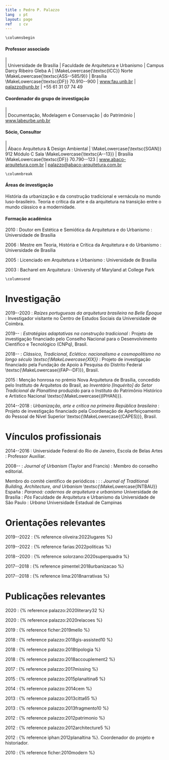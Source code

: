 ```yaml
---
title : Pedro P. Palazzo
lang  : pt
layout: page
ref   : cv
---
```


```{=latex}
\columnsbegin
```

#### Professor associado ####

|  
| Universidade de Brasília
| Faculdade de Arquitetura e Urbanismo
| Campus Darcy Ribeiro Gleba A
| \MakeLowercase{\textsc{ICC}} Norte \MakeLowercase{\textsc{ASS--585/9}}
| Brasília \MakeLowercase{\textsc{DF}} 70.910--900
| www.fau.unb.br
| palazzo@unb.br
| +55 61 31 07 74 49

#### Coordenador do grupo de investigação ####

|  
| Documentação, Modelagem e Conservação
| do Património
| www.labeurbe.unb.br

#### Sócio, Consultor ####

|  
| Ábaco Arquitetura & Design Ambiental
| \MakeLowercase{\textsc{SGAN}} 912 Módulo C Sala \MakeLowercase{\textsc{A--13}}
| Brasília \MakeLowercase{\textsc{DF}} 70.790--123
| www.abaco-arquitetura.com.br
| palazzo@abaco-arquitetura.com.br

```{=latex}
\columnbreak
```

#### Áreas de investigação ####

História da urbanização e da construção tradicional e vernácula no mundo
luso-brasileiro. Teoria e crítica da arte e da arquitetura na transição
entre o mundo clássico e a modernidade.

#### Formação académica ####

2010
: Doutor em Estética e Semiótica da Arquitetura e do Urbanismo
: Universidade de Brasília

2006
: Mestre em Teoria, História e Crítica da Arquitetura e do Urbanismo
: Universidade de Brasília

2005
: Licenciado em Arquitetura e Urbanismo
: Universidade de Brasília

2003
: Bacharel em Arquitetura
: University of Maryland at College Park

```{=latex}
\columnsend
```

# Investigação #

2019--2020
: *Raízes portuguesas da arquitetura brasileira na Belle Époque*
: Investigador visitante no Centro de Estudos Sociais da Universidade de
  Coimbra.

2019--
: *Estratégias adaptativas na construção tradicional*
: Projeto de investigação financiado pelo Conselho Nacional para o
  Desenvolvimento Científico e Tecnológico (CNPq), Brasil.

2018--
: *Clássico, Tradicional, Eclético: nacionalismo e cosmopolitismo
  no longo século \textsc{\MakeLowercase{XIX}}*
: Projeto de investigação financiado pela Fundação de Apoio à Pesquisa do
  Distrito Federal \textsc{\MakeLowercase{(FAP--DF)}}, Brasil.

2015
: Menção honrosa no prémio Nova Arquitetura de Brasília, concedido pelo
  Instituto de Arquitetos do Brasil, ao *Inventário [Inquérito] do
  Setor Tradicional de Planaltina* produzido para o Instituto do
  Patrimônio Histórico e Artístico Nacional
  \textsc{\MakeLowercase{(IPHAN)}}.

2014--2018
: *Urbanização, arte e crítica na primeira República brasileira*
: Projeto de investigação financiado pela Coordenação de Aperfeiçoamento do
  Pessoal de Nível Superior \textsc{\MakeLowercase{(CAPES)}}, Brasil.

# Vínculos profissionais #

2014--2016
: Universidade Federal do Rio de Janeiro, Escola de Belas Artes
: Professor Auxiliar.

2008--
: *Journal of Urbanism* (Taylor and Francis)
: Membro do conselho editorial.

Membro do comité científico de periódicos 
: :
: *Journal of Traditional Building, Architecture, and Urbanism*
  \textsc{\MakeLowercase{INTBAU}} España
: *Paranoá: cadernos de arquitetura e urbanismo*
  Universidade de Brasília
: *Pós* Faculdade de Arquitetura e Urbanismo da Universidade de São
  Paulo
: *Urbana* Universidade Estadual de Campinas

# Orientações relevantes #

2019--2022
: {% reference oliveira:2022lugares %}

2019--2022
: {% reference farias:2022politicas %}

2018--2020
: {% reference solorzano:2020superquadra %}

2017--2018
: {% reference pimentel:2018urbanizacao %}

2017--2018
: {% reference lima:2018narrativas %}

# Publicações relevantes #

2020
: {% reference palazzo:2020literary32 %}

2020
: {% reference palazzo:2020relacoes %}

2019
: {% reference ficher:2019mello %}

2018
: {% reference palazzo:2018gis-assisted10 %}

2018
: {% reference palazzo:2018tipologia %}

2018
: {% reference palazzo:2018accouplement2 %}

2017
: {% reference palazzo:2017missing %}

2015
: {% reference palazzo:2015planaltina6 %}

2014
: {% reference palazzo:2014cem %}

2013
: {% reference palazzo:2013citta65 %}

2013
: {% reference palazzo:2013fragmento10 %}

2012
: {% reference palazzo:2012patrimonio %}

2012
: {% reference palazzo:2012architecture5 %}

2012
: {% reference iphan:2012planaltina %}. Coordenador do projeto e historiador.

2010
: {% reference ficher:2010modern %}

